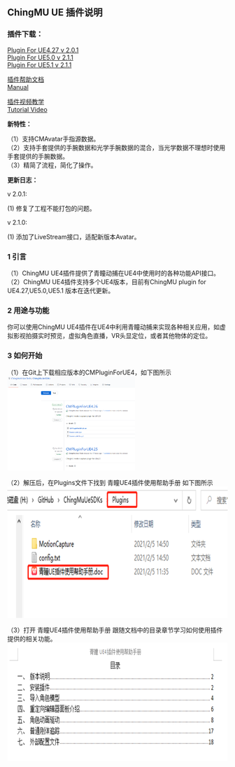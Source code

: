 ## ChingMU UE 插件说明

### **插件下载：**   

    
      
[Plugin For UE4.27  v 2.0.1](https://github.com/ChingMuVisionTech/ChingMuUeSDKs/releases/download/CMMotionCapture_4.27/CMMotionCapture_4.27_2.0.1a.rar)   
[Plugin For UE5.0  v 2.1.1](https://github.com/ChingMuVisionTech/ChingMuUeSDKs/releases/download/CMMotionCapture_5.0/CMMotionCapture_5.0_2.1.1a.rar)   
[Plugin For UE5.1  v 2.1.1](https://github.com/ChingMuVisionTech/ChingMuUeSDKs/releases/download/CMMotionCapture_5.01/CMMotionCapture_5.1_2.1.1a.rar)      

[插件帮助文档](https://github.com/ChingMuVisionTech/ChingMuUeSDKs/releases/download/Manual/Manual_CN.docx)  
[Manual](https://github.com/ChingMuVisionTech/ChingMuUeSDKs/releases/download/Manual_ENG/Manual_ENG.docx)  
      
[插件视频教学](https://github.com/ChingMuVisionTech/ChingMuUeSDKs/releases/download/Tutorial/Tutorial.mp4)     
[Tutorial Video](https://github.com/ChingMuVisionTech/ChingMuUeSDKs/releases/download/Tutorial/Tutorial.mp4)
  
**新特性：**  

（1）支持CMAvatar手指源数据。  
（2）支持手套提供的手腕数据和光学手腕数据的混合，当光学数据不理想时使用手套提供的手腕数据。  
（3）精简了流程，简化了操作。

**更新日志：**  
  
v 2.0.1:  
  
 (1) 修复了工程不能打包的问题。  
  
v 2.1.0:  
  
 (1) 添加了LiveStream接口，适配新版本Avatar。  
    
    
### 1 引言

（1）ChingMU UE4插件提供了青瞳动捕在UE4中使用时的各种功能API接口。<br>
（2）ChingMU UE4插件支持多个UE4版本，目前有ChingMU plugin for UE4.27,UE5.0,UE5.1 版本在迭代更新。

### 2 用途与功能

你可以使用ChingMU UE4插件在UE4中利用青瞳动捕来实现各种相关应用，如虚拟影视拍摄实时预览，虚拟角色直播，VR头显定位，或者其他物体的定位。

### 3 如何开始 

（1）在Git上下载相应版本的CMPluginForUE4，如下图所示<br>
<img src="./imgs/UE4Plugin_description_01.png" width="58%" height="58%" title="Git上下载CMPluginForUE4"/><br>

（2）解压后，在Plugins文件下找到 青瞳UE4插件使用帮助手册 如下图所示<br>
<img src="./imgs/UE4Plugin_description_02.png" width="685px" height="300px" title="打开插件使用帮助文档"/><br>

（3）打开 青瞳UE4插件使用帮助手册 跟随文档中的目录章节学习如何使用插件提供的相关功能。<br>
<img src="./imgs/UE4Plugin_description_03.png" width="730px" height="270px" title="插件使用帮助文档目录"/>

